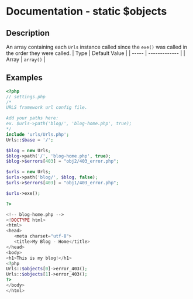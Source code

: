 # Documentation - static $objects
## Description
An array containing each `Urls` instance called since the `exe()` was called in the order they were called.
|  Type | Default Value |
| ----- | ------------- |
| Array |   `array()`   |
## Examples
```PHP
<?php
// settings.php
/*
URLS framework url config file.

Add your paths here:
ex. $urls->path('blog/', 'blog-home.php', true);
*/
include 'urls/Urls.php';
Urls::$base = '/';

$blog = new Urls;
$blog->path('/', 'blog-home.php', true);
$blog->$errors[403] = "obj2/403_error.php";

$urls = new Urls;
$urls->path('blog/', $blog, false);
$urls->$errors[403] = "obj1/403_error.php";

$urls->exe();

?>
```

```PHP
<!-- blog-home.php -->
<!DOCTYPE html>
<html>
<head>
   <meta charset="utf-8">
   <title>My Blog - Home</title>
</head>
<body>
<h1>This is my blog!</h1>
<?php
Urls::$objects[0]->error_403();
Urls::$objects[1]->error_403();
?>
</body>
</html>
```
